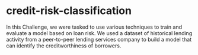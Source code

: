 # credit-risk-classification

In this Challenge, we were tasked to use various techniques to train and evaluate a model based on loan risk. We used a dataset of historical lending activity from a peer-to-peer lending services company to build a model that can identify the creditworthiness of borrowers.
